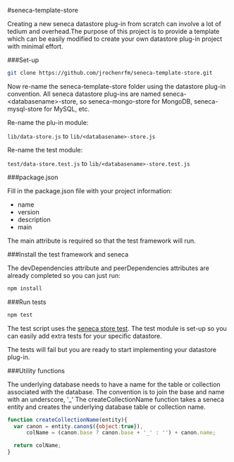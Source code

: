 #seneca-template-store

Creating a new seneca datastore plug-in from scratch can involve a lot of tedium and overhead.The purpose of this project is to provide a template which can be easily modified to create your own datastore plug-in project with minimal effort.

###Set-up

 ``` *.bash
 git clone https://github.com/jrochenrfm/seneca-template-store.git
 ```

 Now re-name the seneca-template-store folder using the datastore plug-in convention. All seneca datastore plug-ins are named seneca-\<databasename\>-store, so seneca-mongo-store for MongoDB, seneca-mysql-store for MySQL, etc.

 Re-name the plu-in module:

 `lib/data-store.js` to `lib/<databasename>-store.js`

 Re-name the test module:

 `test/data-store.test.js` to `lib/<databasename>-store.test.js`

###package.json

Fill in the package.json file with your project information:

- name
- version
- description
- main


The main attribute is required so that the test framework will run.

###Install the test framework and seneca

The devDependencies attribute and peerDependencies attributes are already completed so you can just run:

 ``` *.bash
 npm install
 ```

###Run tests

 ``` *.bash
 npm test
 ```

 The test script uses the [seneca store test](https://github.com/rjrodger/seneca-store-test). The test module is set-up so you can easily add extra tests for your specific datastore.

 The tests will fail but you are ready to start implementing your datastore plug-in.

 ###Utility functions

The underlying database needs to have a name for the table or collection associated with the database. The convention is to join the base and name with an underscore, '_'
The createCollectionName function takes a seneca entity and creates the underlying database table or collection name.

```javascript
function createCollectionName(entity){
  var canon = entity.canon$({object:true}),
      colName = (canon.base ? canon.base + '_' : '') + canon.name;

  return colName;
}
```